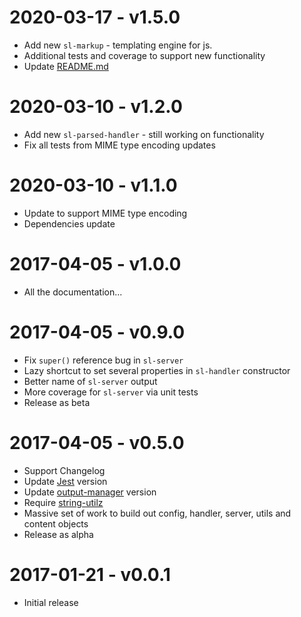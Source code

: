 # 2020-03-17 - v1.5.0
- Add new `sl-markup` - templating engine for js.
- Additional tests and coverage to support new functionality
- Update [README.md](README.md)

# 2020-03-10 - v1.2.0
- Add new `sl-parsed-handler` - still working on functionality
- Fix all tests from MIME type encoding updates

# 2020-03-10 - v1.1.0
- Update to support MIME type encoding
- Dependencies update

# 2017-04-05 - v1.0.0
- All the documentation...

# 2017-04-05 - v0.9.0
- Fix `super()` reference bug in `sl-server`
- Lazy shortcut to set several properties in `sl-handler` constructor
- Better name of `sl-server` output
- More coverage for `sl-server` via unit tests
- Release as beta

# 2017-04-05 - v0.5.0
- Support Changelog
- Update [Jest](https://www.npmjs.com/package/jest) version
- Update [output-manager](https://www.npmjs.com/package/output-manager) version
- Require [string-utilz](https://www.npmjs.com/package/string-utilz)
- Massive set of work to build out config, handler, server, utils and content objects
- Release as alpha

# 2017-01-21 - v0.0.1
- Initial release